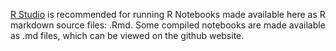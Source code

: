 [R Studio](https://www.rstudio.com/) is recommended for running R Notebooks made available here as R markdown source files: .Rmd. Some compiled notebooks are made available as .md files, which can be viewed on the github website.
